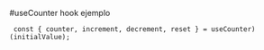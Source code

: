 #useCounter hook
ejemplo

```
 const { counter, increment, decrement, reset } = useCounter)(initialValue);

```

